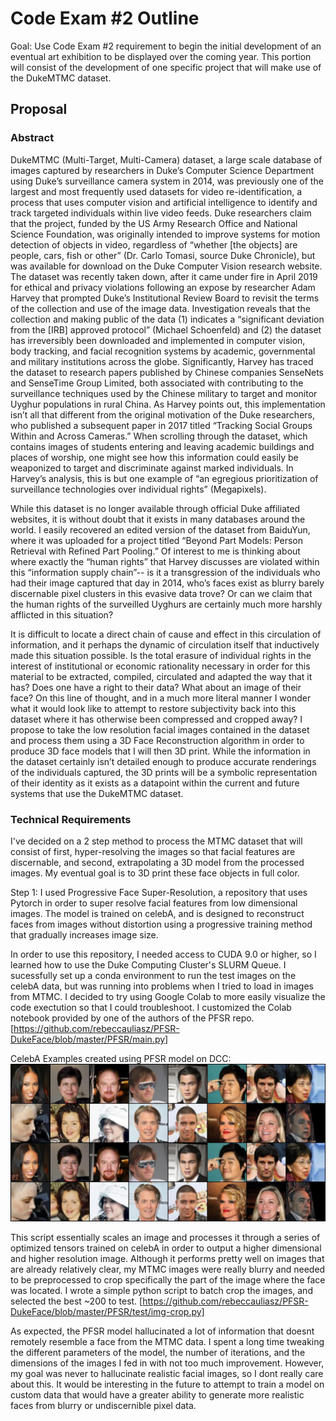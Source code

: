 # Code Exam #2 Outline

Goal: Use Code Exam #2 requirement to begin the initial development of an eventual art exhibition to be displayed over the coming year. This portion will consist of the development of one specific project that will make use of the DukeMTMC dataset. 

## Proposal 

### Abstract

DukeMTMC (Multi-Target, Multi-Camera) dataset, a large scale database of images captured by researchers in Duke’s Computer Science Department using Duke’s surveillance camera system in 2014, was previously one of the largest and most frequently used datasets for video re-identification, a process that uses computer vision and artificial intelligence to identify and track targeted individuals within live video feeds. Duke researchers claim that the project, funded by the US Army Research Office and National Science Foundation, was originally intended to improve systems for motion detection of objects in video, regardless of “whether [the objects] are people, cars, fish or other” (Dr. Carlo Tomasi, source Duke Chronicle), but was available for download on the Duke Computer Vision research website. The dataset was recently taken down, after it came under fire in April 2019 for ethical and privacy violations following an expose by researcher Adam Harvey that prompted Duke’s Institutional Review Board to revisit the terms of the collection and use of the image data. Investigation reveals that the collection and making public of the data (1) indicates a “significant deviation from the [IRB] approved protocol” (Michael Schoenfeld) and (2) the dataset has irreversibly been downloaded and implemented in computer vision, body tracking, and facial recognition systems by academic, governmental and military institutions across the globe. Significantly, Harvey has traced the dataset to research papers published by Chinese companies SenseNets and SenseTime Group Limited, both associated with contributing to the surveillance techniques used by the Chinese military to target and monitor Uyghur populations in rural China. As Harvey points out, this implementation isn’t all that different from the original motivation of the Duke researchers, who published a subsequent paper in 2017 titled “Tracking Social Groups Within and Across Cameras.” When scrolling through the dataset, which contains images of students entering and leaving academic buildings and places of worship, one might see how this information could easily be weaponized to target and discriminate against marked individuals. In Harvey’s analysis, this is but one example of “an egregious prioritization of surveillance technologies over individual rights” (Megapixels). 

While this dataset is no longer available through official Duke affiliated websites, it is without doubt that it exists in many databases around the world. I easily recovered an edited version of the dataset from BaiduYun, where it was uploaded for a project titled “Beyond Part Models: Person Retrieval with Refined Part Pooling.” Of interest to me is thinking about where exactly the “human rights” that Harvey discusses are violated within this “information supply chain”-- is it a transgression of the individuals who had their image captured that day in 2014, who’s faces exist as blurry barely discernable pixel clusters in this evasive data trove? Or can we claim that the human rights of the surveilled Uyghurs are certainly much more harshly afflicted in this situation? 

It is difficult to locate a direct chain of cause and effect in this circulation of information, and it perhaps the dynamic of circulation itself that inductively made this situation possible. Is the total erasure of individual rights in the interest of institutional or economic rationality necessary in order for this material to be extracted, compiled, circulated and adapted the way that it has? Does one have a right to their data? What about an image of their face? On this line of thought, and in a much more literal manner I wonder what it would look like to attempt to restore subjectivity back into this dataset where it has otherwise been compressed and cropped away? I propose to take the low resolution facial images contained in the dataset and process them using a 3D Face Reconstruction algorithm in order to produce 3D face models that I will then 3D print. While the information in the dataset certainly isn’t detailed enough to produce accurate renderings of the individuals captured, the 3D prints will be a symbolic representation of their identity as it exists as a datapoint within the current and future systems that use the DukeMTMC dataset. 

### Technical Requirements 

I've decided on a 2 step method to process the MTMC dataset that will consist of first, hyper-resolving the images so that facial features are discernable, and second, extrapolating a 3D model from the processed images. My eventual goal is to 3D print these face objects in full color. 

Step 1: I used Progressive Face Super-Resolution, a repository that uses Pytorch in order to super resolve facial features from low dimensional images. The model is trained on celebA, and is designed to reconstruct faces from images without distortion using a progressive training method that gradually increases image size. 

In order to use this repository, I needed access to CUDA 9.0 or higher, so I learned how to use the Duke Computing Cluster's SLURM Queue. I sucessfully set up a conda environment to run the test images on the celebA data, but was running into problems when I tried to load in images from MTMC. I decided to try using Google Colab to more easily visualize the code exectution so that I could troubleshoot. I customized the Colab notebook provided by one of the authors of the PFSR repo. [https://github.com/rebeccauliasz/PFSR-DukeFace/blob/master/PFSR/main.py] 

CelebA Examples created using PFSR model on DCC: 
![](https://github.com/rebeccauliasz/PFSR-DukeFace/blob/master/PFSR/test/celebA/2_results.jpg)

This script essentially scales an image and processes it through a series of optimized tensors trained on celebA in order to output a higher dimensional and higher resolution image. Although it performs pretty well on images that are already relatively clear, my MTMC images were really blurry and needed to be preprocessed to crop specifically the part of the image where the face was located. I wrote a simple python script to batch crop the images, and selected the best ~200 to test. [https://github.com/rebeccauliasz/PFSR-DukeFace/blob/master/PFSR/test/img-crop.py]

As expected, the PFSR model hallucinated a lot of information that doesnt remotely resemble a face from the MTMC data. I spent a long time tweaking the different parameters of the model, the number of iterations, and the dimensions of the images I fed in with not too much improvement. However, my goal was never to hallucinate realistic facial images, so I dont really care about this. It would be interesting in the future to attempt to train a model on custom data that would have a greater ability to generate more realistic faces from blurry or undiscernible pixel data. 


